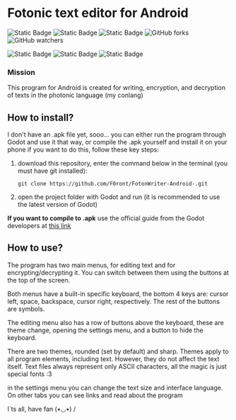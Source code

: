 # Fotonic text editor for Android
![Static Badge](https://img.shields.io/badge/English-grey?style=flat)
![Static Badge](https://img.shields.io/badge/Русский-white?style=flat)
![Static Badge](https://img.shields.io/badge/Українська-white?style=flat)
![GitHub forks](https://img.shields.io/github/forks/F0ront/FotonWriter-Android-)
![GitHub watchers](https://img.shields.io/github/watchers/F0ront/FotonWriter-Android-)

![Static Badge](https://img.shields.io/badge/Godot-blue?style=for-the-badge&logo=godotengine&logoColor=%1E90FF&labelColor=black&color=6495ED)
![Static Badge](https://img.shields.io/badge/Inkscape-purple?style=for-the-badge&logo=inkscape&logoColor=%23FFFFFF&labelColor=black&color=8A2BE2)
![Static Badge](https://img.shields.io/badge/FontForge-yellow?style=for-the-badge&logo=fontforge&logoColor=%23F2712B&labelColor=black&color=F4A460)

### Mission
This program for Android is created for writing, encryption, and decryption of texts in the photonic language (my conlang)

## How to install?
I don't have an .apk file yet, sooo... you can either run the program through Godot and use it that way, or compile the .apk yourself and install it on your phone if you want
to do this, follow these key steps:
1. download this repository, enter the command below in the terminal (you must have git installed):
   ```
   git clone https://github.com/F0ront/FotonWriter-Android-.git
   ```
2. open the project folder with Godot and run (it is recommended to use the latest version of Godot)

**If you want to compile to .apk** use the official guide from the Godot developers at [this link](https://docs.godotengine.org/en/stable/tutorials/export/exporting_for_android.html)

## How to use?
The program has two main menus, for editing text and for encrypting/decrypting it. You can switch between them using the buttons at the top of the screen.

Both menus have a built-in specific keyboard, the bottom 4 keys are: cursor left, space, backspace, cursor right, respectively. The rest of the buttons are symbols.

The editing menu also has a row of buttons above the keyboard, these are theme change, opening the settings menu, and a button to hide the keyboard.

There are two themes, rounded (set by default) and sharp. Themes apply to all program elements, including text. However, they do not affect the text itself. Text files always represent only ASCII characters, all the magic is just special fonts :3

in the settings menu you can change the text size and interface language. On other tabs you can see links and read about the program

I`ts all, have fan  (•◡•) /
